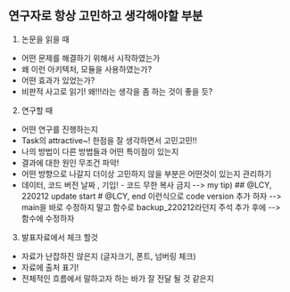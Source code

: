 ## 연구자로 항상 고민하고 생각해야할 부분
1. 논문을 읽을 때
- 어떤 문제를 해결하기 위해서 시작하였는가
- 왜 이런 아키텍처, 모듈을 사용하였는가?
- 어떤 효과가 있었는가?
- 비판적 사고로 읽기! 왜!!!라는 생각을 좀 하는 것이 좋을 듯?
2. 연구할 때
- 어떤 연구를 진행하는지
- Task의 attractive~! 한점을 잘 생각하면서 고민고민!!
- 나의 방법이 다른 방법들과 어떤 특이점이 있는지
- 결과에 대한 원인 무조건 파악!
- 어떤 방향으로 나갈지 더이상 고민하지 않을 부분은 어떤것이 있는지 관리하기 
- 데이터, 코드 버전 날짜 , 기입! - 코드 무한 복사 금지
-->  my tip) ## @LCY, 220212 update start  # @LCY, end 이런식으로 code version 추가 하자 
--> main을 바로 수정하지 말고 함수로 backup_220212라던지 주석 추가 후에 -->  함수에 수정하자
3. 발표자료에서 체크 할것
- 자료가 난잡하진 않은지 (글자크기, 폰트, 넘버링 체크)
- 자료에 출처 표기! 
- 전체적인 흐름에서 말하고자 하는 바가 잘 전달 될 것 같은지
